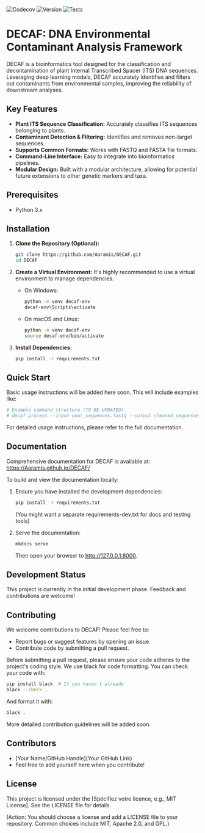 ![Codecov](https://codecov.io/gh/Aaramis/DECAF/branch/main/graph/badge.svg)
![Version](https://img.shields.io/github/v/release/votre-username/DECAF)
![Tests](https://github.com/Aaramis/DECAF/actions/workflows/test-workflow.yml/badge.svg)

# DECAF: DNA Environmental Contaminant Analysis Framework

<!-- Optional Badges -->
<!-- ![GitHub issues](https://img.shields.io/github/issues/Aaramis/DECAF) -->
<!-- ![GitHub forks](https://img.shields.io/github/forks/Aaramis/DECAF) -->
<!-- ![GitHub stars](https://img.shields.io/github/stars/Aaramis/DECAF) -->
<!-- ![GitHub license](https://img.shields.io/github/license/Aaramis/DECAF) -->
<!-- ![Documentation Status](https://readthedocs.org/projects/decaf/badge/?version=latest) -->

DECAF is a bioinformatics tool designed for the classification and decontamination of plant Internal Transcribed Spacer (ITS) DNA sequences. Leveraging deep learning models, DECAF accurately identifies and filters out contaminants from environmental samples, improving the reliability of downstream analyses.

## Key Features

- **Plant ITS Sequence Classification:** Accurately classifies ITS sequences belonging to plants.
- **Contaminant Detection & Filtering:** Identifies and removes non-target sequences.
- **Supports Common Formats:** Works with FASTQ and FASTA file formats.
- **Command-Line Interface:** Easy to integrate into bioinformatics pipelines.
- **Modular Design:** Built with a modular architecture, allowing for potential future extensions to other genetic markers and taxa.

## Prerequisites

- Python 3.x

## Installation

1. **Clone the Repository (Optional):**
   ```bash
   git clone https://github.com/Aaramis/DECAF.git
   cd DECAF
   ```

2. **Create a Virtual Environment:**
   It's highly recommended to use a virtual environment to manage dependencies.

   - On Windows:
     ```bash
     python -m venv decaf-env
     decaf-env\Scripts\activate
     ```
   - On macOS and Linux:
     ```bash
     python -m venv decaf-env
     source decaf-env/bin/activate
     ```

3. **Install Dependencies:**
   ```bash
   pip install -r requirements.txt
   ```

## Quick Start

Basic usage instructions will be added here soon. This will include examples like:

```bash
# Example command structure (TO BE UPDATED)
# decaf process --input your_sequences.fastq --output cleaned_sequences.fastq --model its_plant_model
```

For detailed usage instructions, please refer to the full documentation.

## Documentation

Comprehensive documentation for DECAF is available at:
https://Aaramis.github.io/DECAF/

To build and view the documentation locally:

1. Ensure you have installed the development dependencies:
   ```bash
   pip install -r requirements.txt
   ```
   (You might want a separate requirements-dev.txt for docs and testing tools)

2. Serve the documentation:
   ```bash
   mkdocs serve
   ```
   Then open your browser to http://127.0.0.1:8000.

## Development Status

This project is currently in the initial development phase. Feedback and contributions are welcome!

## Contributing

We welcome contributions to DECAF! Please feel free to:

- Report bugs or suggest features by opening an issue.
- Contribute code by submitting a pull request.

Before submitting a pull request, please ensure your code adheres to the project's coding style. We use black for code formatting. You can check your code with:

```bash
pip install black  # If you haven't already
black --check .
```

And format it with:

```bash
black .
```

More detailed contribution guidelines will be added soon.

## Contributors

- [Your Name/GitHub Handle](Your GitHub Link)
- Feel free to add yourself here when you contribute!

## License

This project is licensed under the [Spécifiez votre licence, e.g., MIT License]. See the LICENSE file for details.

(Action: You should choose a license and add a LICENSE file to your repository. Common choices include MIT, Apache 2.0, and GPL.)



<!-- decaf -b ITS -t plants -i data/test.fasta  -o output -->
<!-- coverage run -m pytest -->